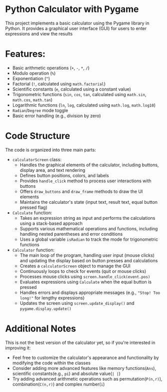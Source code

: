 # Python Calculator with Pygame
This project implements a basic calculator using the Pygame library in Python. It provides a graphical user interface (GUI) for users to enter expressions and view the results
# Features:
* Basic arithmetic operations (`+`, `-`, `*`, `/`)
* Modulo operation (`%`)
* Exponentiation (`^`)
* Factorial (`!`, calculated using `math.factorial`)
* Scientific constants (`e`, calculated using a constant value)
* Trigonometric functions (`sin`, `cos`, `tan`, calculated using `math.sin`, `math.cos`, `math.tan`)
* Logarithmic functions (`ln`, `log`, calculated using `math.log`, `math.log10`)
* `Radian`/`Degree` mode toggle
* Basic error handling (e.g., division by zero)
# Code Structure
The code is organized into three main parts:
* `calculatorScreen` class:
  + Handles the graphical elements of the calculator, including buttons, display area, and text rendering
  + Defines button positions, colors, and labels
  + Provides `handle_click` method to process user interactions with buttons
  + Offers `draw_buttons` and `draw_frame` methods to draw the UI elements
  + Maintains the calculator's state (input text, result text, equal button pressed flag)
* `Calculate` function:
  + Takes an expression string as input and performs the calculations using a stack-based approach
  + Supports various mathematical operations and functions, including handling nested parentheses and error conditions
  + Uses a global variable `isRadian` to track the mode for trigonometric functions
* `Calculator` function:
  + The main loop of the program, handling user input (mouse clicks) and updating the display based on button presses and calculations
  + Creates a `calculatorScreen` object to manage the GUI
  + Continuously loops to check for events (quit or mouse clicks)
  + Processes mouse clicks using `screen.handle_click(event.pos)`
  + Evaluates expressions using `Calculate` when the equal button is pressed
  + Handles errors and displays appropriate messages (e.g., `"Stop! Too long!"` for lengthy expressions)
  + Updates the screen using `screen.update_display()` and `pygame.display.update()`
# Additional Notes
This is not the best version of the calculator yet, so if you're interested in improving it:
* Feel free to customize the calculator's appearance and functionality by modifying the code within the classes
* Consider adding more advanced features like memory functions(`Ans`), scientific constants(e.g., `pi`) and absolute value(`| |`)
* Try adding advanced arithmetic operations such as permutation(`P(n,r)`), combination(`C(n,r)`) and complex number(`i`)
